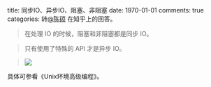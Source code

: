 title: 同步IO、异步IO、阻塞、非阻塞
date: 1970-01-01
comments: true
categories: 
转[@陈硕](http://www.zhihu.com/question/19732473) 在知乎上的回答。

>在处理 IO 的时候，阻塞和非阻塞都是同步 IO。

>只有使用了特殊的 API 才是异步 IO。

>![](http://ww3.sinaimg.cn/large/79565610gw1ew5mffiugkj20bj04674h.jpg)

具体可参看《Unix环境高级编程》。